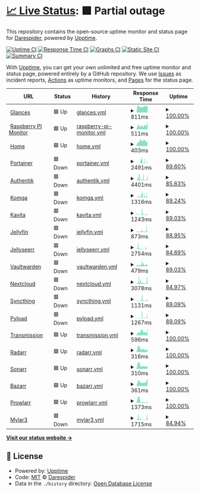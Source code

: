 # [📈 Live Status](https://demo.upptime.js.org): <!--live status--> **🟧 Partial outage**

This repository contains the open-source uptime monitor and status page for [Darespider](https://demo.upptime.js.org), powered by [Upptime](https://github.com/upptime/upptime).

[![Uptime CI](https://github.com/Darespider/upptime/workflows/Uptime%20CI/badge.svg)](https://github.com/Darespider/upptime/actions?query=workflow%3A%22Uptime+CI%22)
[![Response Time CI](https://github.com/Darespider/upptime/workflows/Response%20Time%20CI/badge.svg)](https://github.com/Darespider/upptime/actions?query=workflow%3A%22Response+Time+CI%22)
[![Graphs CI](https://github.com/Darespider/upptime/workflows/Graphs%20CI/badge.svg)](https://github.com/Darespider/upptime/actions?query=workflow%3A%22Graphs+CI%22)
[![Static Site CI](https://github.com/Darespider/upptime/workflows/Static%20Site%20CI/badge.svg)](https://github.com/Darespider/upptime/actions?query=workflow%3A%22Static+Site+CI%22)
[![Summary CI](https://github.com/Darespider/upptime/workflows/Summary%20CI/badge.svg)](https://github.com/Darespider/upptime/actions?query=workflow%3A%22Summary+CI%22)

With [Upptime](https://upptime.js.org), you can get your own unlimited and free uptime monitor and status page, powered entirely by a GitHub repository. We use [Issues](https://github.com/Darespider/upptime/issues) as incident reports, [Actions](https://github.com/Darespider/upptime/actions) as uptime monitors, and [Pages](https://demo.upptime.js.org) for the status page.

<!--start: status pages-->
<!-- This summary is generated by Upptime (https://github.com/upptime/upptime) -->
<!-- Do not edit this manually, your changes will be overwritten -->
<!-- prettier-ignore -->
| URL | Status | History | Response Time | Uptime |
| --- | ------ | ------- | ------------- | ------ |
| <img alt="" src="https://icons.duckduckgo.com/ip3/glances.darespider.family.ico" height="13"> [Glances](https://glances.darespider.family) | 🟩 Up | [glances.yml](https://github.com/darespider/uptime/commits/HEAD/history/glances.yml) | <details><summary><img alt="Response time graph" src="./graphs/glances/response-time-week.png" height="20"> 811ms</summary><br><a href="https://uptime.darespider.family/history/glances"><img alt="Response time 722" src="https://img.shields.io/endpoint?url=https%3A%2F%2Fraw.githubusercontent.com%2Fdarespider%2Fuptime%2FHEAD%2Fapi%2Fglances%2Fresponse-time.json"></a><br><a href="https://uptime.darespider.family/history/glances"><img alt="24-hour response time 844" src="https://img.shields.io/endpoint?url=https%3A%2F%2Fraw.githubusercontent.com%2Fdarespider%2Fuptime%2FHEAD%2Fapi%2Fglances%2Fresponse-time-day.json"></a><br><a href="https://uptime.darespider.family/history/glances"><img alt="7-day response time 811" src="https://img.shields.io/endpoint?url=https%3A%2F%2Fraw.githubusercontent.com%2Fdarespider%2Fuptime%2FHEAD%2Fapi%2Fglances%2Fresponse-time-week.json"></a><br><a href="https://uptime.darespider.family/history/glances"><img alt="30-day response time 722" src="https://img.shields.io/endpoint?url=https%3A%2F%2Fraw.githubusercontent.com%2Fdarespider%2Fuptime%2FHEAD%2Fapi%2Fglances%2Fresponse-time-month.json"></a><br><a href="https://uptime.darespider.family/history/glances"><img alt="1-year response time 722" src="https://img.shields.io/endpoint?url=https%3A%2F%2Fraw.githubusercontent.com%2Fdarespider%2Fuptime%2FHEAD%2Fapi%2Fglances%2Fresponse-time-year.json"></a></details> | <details><summary><a href="https://uptime.darespider.family/history/glances">100.00%</a></summary><a href="https://uptime.darespider.family/history/glances"><img alt="All-time uptime 100.00%" src="https://img.shields.io/endpoint?url=https%3A%2F%2Fraw.githubusercontent.com%2Fdarespider%2Fuptime%2FHEAD%2Fapi%2Fglances%2Fuptime.json"></a><br><a href="https://uptime.darespider.family/history/glances"><img alt="24-hour uptime 100.00%" src="https://img.shields.io/endpoint?url=https%3A%2F%2Fraw.githubusercontent.com%2Fdarespider%2Fuptime%2FHEAD%2Fapi%2Fglances%2Fuptime-day.json"></a><br><a href="https://uptime.darespider.family/history/glances"><img alt="7-day uptime 100.00%" src="https://img.shields.io/endpoint?url=https%3A%2F%2Fraw.githubusercontent.com%2Fdarespider%2Fuptime%2FHEAD%2Fapi%2Fglances%2Fuptime-week.json"></a><br><a href="https://uptime.darespider.family/history/glances"><img alt="30-day uptime 100.00%" src="https://img.shields.io/endpoint?url=https%3A%2F%2Fraw.githubusercontent.com%2Fdarespider%2Fuptime%2FHEAD%2Fapi%2Fglances%2Fuptime-month.json"></a><br><a href="https://uptime.darespider.family/history/glances"><img alt="1-year uptime 100.00%" src="https://img.shields.io/endpoint?url=https%3A%2F%2Fraw.githubusercontent.com%2Fdarespider%2Fuptime%2FHEAD%2Fapi%2Fglances%2Fuptime-year.json"></a></details>
| <img alt="" src="https://icons.duckduckgo.com/ip3/rpi.darespider.family.ico" height="13"> [Raspberry PI Monitor](https://rpi.darespider.family) | 🟩 Up | [raspberry-pi-monitor.yml](https://github.com/darespider/uptime/commits/HEAD/history/raspberry-pi-monitor.yml) | <details><summary><img alt="Response time graph" src="./graphs/raspberry-pi-monitor/response-time-week.png" height="20"> 511ms</summary><br><a href="https://uptime.darespider.family/history/raspberry-pi-monitor"><img alt="Response time 440" src="https://img.shields.io/endpoint?url=https%3A%2F%2Fraw.githubusercontent.com%2Fdarespider%2Fuptime%2FHEAD%2Fapi%2Fraspberry-pi-monitor%2Fresponse-time.json"></a><br><a href="https://uptime.darespider.family/history/raspberry-pi-monitor"><img alt="24-hour response time 991" src="https://img.shields.io/endpoint?url=https%3A%2F%2Fraw.githubusercontent.com%2Fdarespider%2Fuptime%2FHEAD%2Fapi%2Fraspberry-pi-monitor%2Fresponse-time-day.json"></a><br><a href="https://uptime.darespider.family/history/raspberry-pi-monitor"><img alt="7-day response time 511" src="https://img.shields.io/endpoint?url=https%3A%2F%2Fraw.githubusercontent.com%2Fdarespider%2Fuptime%2FHEAD%2Fapi%2Fraspberry-pi-monitor%2Fresponse-time-week.json"></a><br><a href="https://uptime.darespider.family/history/raspberry-pi-monitor"><img alt="30-day response time 440" src="https://img.shields.io/endpoint?url=https%3A%2F%2Fraw.githubusercontent.com%2Fdarespider%2Fuptime%2FHEAD%2Fapi%2Fraspberry-pi-monitor%2Fresponse-time-month.json"></a><br><a href="https://uptime.darespider.family/history/raspberry-pi-monitor"><img alt="1-year response time 440" src="https://img.shields.io/endpoint?url=https%3A%2F%2Fraw.githubusercontent.com%2Fdarespider%2Fuptime%2FHEAD%2Fapi%2Fraspberry-pi-monitor%2Fresponse-time-year.json"></a></details> | <details><summary><a href="https://uptime.darespider.family/history/raspberry-pi-monitor">100.00%</a></summary><a href="https://uptime.darespider.family/history/raspberry-pi-monitor"><img alt="All-time uptime 100.00%" src="https://img.shields.io/endpoint?url=https%3A%2F%2Fraw.githubusercontent.com%2Fdarespider%2Fuptime%2FHEAD%2Fapi%2Fraspberry-pi-monitor%2Fuptime.json"></a><br><a href="https://uptime.darespider.family/history/raspberry-pi-monitor"><img alt="24-hour uptime 100.00%" src="https://img.shields.io/endpoint?url=https%3A%2F%2Fraw.githubusercontent.com%2Fdarespider%2Fuptime%2FHEAD%2Fapi%2Fraspberry-pi-monitor%2Fuptime-day.json"></a><br><a href="https://uptime.darespider.family/history/raspberry-pi-monitor"><img alt="7-day uptime 100.00%" src="https://img.shields.io/endpoint?url=https%3A%2F%2Fraw.githubusercontent.com%2Fdarespider%2Fuptime%2FHEAD%2Fapi%2Fraspberry-pi-monitor%2Fuptime-week.json"></a><br><a href="https://uptime.darespider.family/history/raspberry-pi-monitor"><img alt="30-day uptime 100.00%" src="https://img.shields.io/endpoint?url=https%3A%2F%2Fraw.githubusercontent.com%2Fdarespider%2Fuptime%2FHEAD%2Fapi%2Fraspberry-pi-monitor%2Fuptime-month.json"></a><br><a href="https://uptime.darespider.family/history/raspberry-pi-monitor"><img alt="1-year uptime 100.00%" src="https://img.shields.io/endpoint?url=https%3A%2F%2Fraw.githubusercontent.com%2Fdarespider%2Fuptime%2FHEAD%2Fapi%2Fraspberry-pi-monitor%2Fuptime-year.json"></a></details>
| <img alt="" src="https://icons.duckduckgo.com/ip3/darespider.family.ico" height="13"> [Home](https://darespider.family) | 🟩 Up | [home.yml](https://github.com/darespider/uptime/commits/HEAD/history/home.yml) | <details><summary><img alt="Response time graph" src="./graphs/home/response-time-week.png" height="20"> 403ms</summary><br><a href="https://uptime.darespider.family/history/home"><img alt="Response time 389" src="https://img.shields.io/endpoint?url=https%3A%2F%2Fraw.githubusercontent.com%2Fdarespider%2Fuptime%2FHEAD%2Fapi%2Fhome%2Fresponse-time.json"></a><br><a href="https://uptime.darespider.family/history/home"><img alt="24-hour response time 417" src="https://img.shields.io/endpoint?url=https%3A%2F%2Fraw.githubusercontent.com%2Fdarespider%2Fuptime%2FHEAD%2Fapi%2Fhome%2Fresponse-time-day.json"></a><br><a href="https://uptime.darespider.family/history/home"><img alt="7-day response time 403" src="https://img.shields.io/endpoint?url=https%3A%2F%2Fraw.githubusercontent.com%2Fdarespider%2Fuptime%2FHEAD%2Fapi%2Fhome%2Fresponse-time-week.json"></a><br><a href="https://uptime.darespider.family/history/home"><img alt="30-day response time 389" src="https://img.shields.io/endpoint?url=https%3A%2F%2Fraw.githubusercontent.com%2Fdarespider%2Fuptime%2FHEAD%2Fapi%2Fhome%2Fresponse-time-month.json"></a><br><a href="https://uptime.darespider.family/history/home"><img alt="1-year response time 389" src="https://img.shields.io/endpoint?url=https%3A%2F%2Fraw.githubusercontent.com%2Fdarespider%2Fuptime%2FHEAD%2Fapi%2Fhome%2Fresponse-time-year.json"></a></details> | <details><summary><a href="https://uptime.darespider.family/history/home">100.00%</a></summary><a href="https://uptime.darespider.family/history/home"><img alt="All-time uptime 100.00%" src="https://img.shields.io/endpoint?url=https%3A%2F%2Fraw.githubusercontent.com%2Fdarespider%2Fuptime%2FHEAD%2Fapi%2Fhome%2Fuptime.json"></a><br><a href="https://uptime.darespider.family/history/home"><img alt="24-hour uptime 100.00%" src="https://img.shields.io/endpoint?url=https%3A%2F%2Fraw.githubusercontent.com%2Fdarespider%2Fuptime%2FHEAD%2Fapi%2Fhome%2Fuptime-day.json"></a><br><a href="https://uptime.darespider.family/history/home"><img alt="7-day uptime 100.00%" src="https://img.shields.io/endpoint?url=https%3A%2F%2Fraw.githubusercontent.com%2Fdarespider%2Fuptime%2FHEAD%2Fapi%2Fhome%2Fuptime-week.json"></a><br><a href="https://uptime.darespider.family/history/home"><img alt="30-day uptime 100.00%" src="https://img.shields.io/endpoint?url=https%3A%2F%2Fraw.githubusercontent.com%2Fdarespider%2Fuptime%2FHEAD%2Fapi%2Fhome%2Fuptime-month.json"></a><br><a href="https://uptime.darespider.family/history/home"><img alt="1-year uptime 100.00%" src="https://img.shields.io/endpoint?url=https%3A%2F%2Fraw.githubusercontent.com%2Fdarespider%2Fuptime%2FHEAD%2Fapi%2Fhome%2Fuptime-year.json"></a></details>
| <img alt="" src="https://icons.duckduckgo.com/ip3/portainer.darespider.family.ico" height="13"> [Portainer](https://portainer.darespider.family) | 🟥 Down | [portainer.yml](https://github.com/darespider/uptime/commits/HEAD/history/portainer.yml) | <details><summary><img alt="Response time graph" src="./graphs/portainer/response-time-week.png" height="20"> 2491ms</summary><br><a href="https://uptime.darespider.family/history/portainer"><img alt="Response time 1844" src="https://img.shields.io/endpoint?url=https%3A%2F%2Fraw.githubusercontent.com%2Fdarespider%2Fuptime%2FHEAD%2Fapi%2Fportainer%2Fresponse-time.json"></a><br><a href="https://uptime.darespider.family/history/portainer"><img alt="24-hour response time 412" src="https://img.shields.io/endpoint?url=https%3A%2F%2Fraw.githubusercontent.com%2Fdarespider%2Fuptime%2FHEAD%2Fapi%2Fportainer%2Fresponse-time-day.json"></a><br><a href="https://uptime.darespider.family/history/portainer"><img alt="7-day response time 2491" src="https://img.shields.io/endpoint?url=https%3A%2F%2Fraw.githubusercontent.com%2Fdarespider%2Fuptime%2FHEAD%2Fapi%2Fportainer%2Fresponse-time-week.json"></a><br><a href="https://uptime.darespider.family/history/portainer"><img alt="30-day response time 1844" src="https://img.shields.io/endpoint?url=https%3A%2F%2Fraw.githubusercontent.com%2Fdarespider%2Fuptime%2FHEAD%2Fapi%2Fportainer%2Fresponse-time-month.json"></a><br><a href="https://uptime.darespider.family/history/portainer"><img alt="1-year response time 1844" src="https://img.shields.io/endpoint?url=https%3A%2F%2Fraw.githubusercontent.com%2Fdarespider%2Fuptime%2FHEAD%2Fapi%2Fportainer%2Fresponse-time-year.json"></a></details> | <details><summary><a href="https://uptime.darespider.family/history/portainer">89.60%</a></summary><a href="https://uptime.darespider.family/history/portainer"><img alt="All-time uptime 94.36%" src="https://img.shields.io/endpoint?url=https%3A%2F%2Fraw.githubusercontent.com%2Fdarespider%2Fuptime%2FHEAD%2Fapi%2Fportainer%2Fuptime.json"></a><br><a href="https://uptime.darespider.family/history/portainer"><img alt="24-hour uptime 99.94%" src="https://img.shields.io/endpoint?url=https%3A%2F%2Fraw.githubusercontent.com%2Fdarespider%2Fuptime%2FHEAD%2Fapi%2Fportainer%2Fuptime-day.json"></a><br><a href="https://uptime.darespider.family/history/portainer"><img alt="7-day uptime 89.60%" src="https://img.shields.io/endpoint?url=https%3A%2F%2Fraw.githubusercontent.com%2Fdarespider%2Fuptime%2FHEAD%2Fapi%2Fportainer%2Fuptime-week.json"></a><br><a href="https://uptime.darespider.family/history/portainer"><img alt="30-day uptime 94.36%" src="https://img.shields.io/endpoint?url=https%3A%2F%2Fraw.githubusercontent.com%2Fdarespider%2Fuptime%2FHEAD%2Fapi%2Fportainer%2Fuptime-month.json"></a><br><a href="https://uptime.darespider.family/history/portainer"><img alt="1-year uptime 94.36%" src="https://img.shields.io/endpoint?url=https%3A%2F%2Fraw.githubusercontent.com%2Fdarespider%2Fuptime%2FHEAD%2Fapi%2Fportainer%2Fuptime-year.json"></a></details>
| <img alt="" src="https://icons.duckduckgo.com/ip3/auth.darespider.family.ico" height="13"> [Authentik](https://auth.darespider.family) | 🟥 Down | [authentik.yml](https://github.com/darespider/uptime/commits/HEAD/history/authentik.yml) | <details><summary><img alt="Response time graph" src="./graphs/authentik/response-time-week.png" height="20"> 4401ms</summary><br><a href="https://uptime.darespider.family/history/authentik"><img alt="Response time 4401" src="https://img.shields.io/endpoint?url=https%3A%2F%2Fraw.githubusercontent.com%2Fdarespider%2Fuptime%2FHEAD%2Fapi%2Fauthentik%2Fresponse-time.json"></a><br><a href="https://uptime.darespider.family/history/authentik"><img alt="24-hour response time 641" src="https://img.shields.io/endpoint?url=https%3A%2F%2Fraw.githubusercontent.com%2Fdarespider%2Fuptime%2FHEAD%2Fapi%2Fauthentik%2Fresponse-time-day.json"></a><br><a href="https://uptime.darespider.family/history/authentik"><img alt="7-day response time 4401" src="https://img.shields.io/endpoint?url=https%3A%2F%2Fraw.githubusercontent.com%2Fdarespider%2Fuptime%2FHEAD%2Fapi%2Fauthentik%2Fresponse-time-week.json"></a><br><a href="https://uptime.darespider.family/history/authentik"><img alt="30-day response time 4401" src="https://img.shields.io/endpoint?url=https%3A%2F%2Fraw.githubusercontent.com%2Fdarespider%2Fuptime%2FHEAD%2Fapi%2Fauthentik%2Fresponse-time-month.json"></a><br><a href="https://uptime.darespider.family/history/authentik"><img alt="1-year response time 4401" src="https://img.shields.io/endpoint?url=https%3A%2F%2Fraw.githubusercontent.com%2Fdarespider%2Fuptime%2FHEAD%2Fapi%2Fauthentik%2Fresponse-time-year.json"></a></details> | <details><summary><a href="https://uptime.darespider.family/history/authentik">85.63%</a></summary><a href="https://uptime.darespider.family/history/authentik"><img alt="All-time uptime 85.63%" src="https://img.shields.io/endpoint?url=https%3A%2F%2Fraw.githubusercontent.com%2Fdarespider%2Fuptime%2FHEAD%2Fapi%2Fauthentik%2Fuptime.json"></a><br><a href="https://uptime.darespider.family/history/authentik"><img alt="24-hour uptime 99.95%" src="https://img.shields.io/endpoint?url=https%3A%2F%2Fraw.githubusercontent.com%2Fdarespider%2Fuptime%2FHEAD%2Fapi%2Fauthentik%2Fuptime-day.json"></a><br><a href="https://uptime.darespider.family/history/authentik"><img alt="7-day uptime 85.63%" src="https://img.shields.io/endpoint?url=https%3A%2F%2Fraw.githubusercontent.com%2Fdarespider%2Fuptime%2FHEAD%2Fapi%2Fauthentik%2Fuptime-week.json"></a><br><a href="https://uptime.darespider.family/history/authentik"><img alt="30-day uptime 85.63%" src="https://img.shields.io/endpoint?url=https%3A%2F%2Fraw.githubusercontent.com%2Fdarespider%2Fuptime%2FHEAD%2Fapi%2Fauthentik%2Fuptime-month.json"></a><br><a href="https://uptime.darespider.family/history/authentik"><img alt="1-year uptime 85.63%" src="https://img.shields.io/endpoint?url=https%3A%2F%2Fraw.githubusercontent.com%2Fdarespider%2Fuptime%2FHEAD%2Fapi%2Fauthentik%2Fuptime-year.json"></a></details>
| <img alt="" src="https://icons.duckduckgo.com/ip3/komga.darespider.family.ico" height="13"> [Komga](https://komga.darespider.family) | 🟥 Down | [komga.yml](https://github.com/darespider/uptime/commits/HEAD/history/komga.yml) | <details><summary><img alt="Response time graph" src="./graphs/komga/response-time-week.png" height="20"> 1316ms</summary><br><a href="https://uptime.darespider.family/history/komga"><img alt="Response time 1096" src="https://img.shields.io/endpoint?url=https%3A%2F%2Fraw.githubusercontent.com%2Fdarespider%2Fuptime%2FHEAD%2Fapi%2Fkomga%2Fresponse-time.json"></a><br><a href="https://uptime.darespider.family/history/komga"><img alt="24-hour response time 469" src="https://img.shields.io/endpoint?url=https%3A%2F%2Fraw.githubusercontent.com%2Fdarespider%2Fuptime%2FHEAD%2Fapi%2Fkomga%2Fresponse-time-day.json"></a><br><a href="https://uptime.darespider.family/history/komga"><img alt="7-day response time 1316" src="https://img.shields.io/endpoint?url=https%3A%2F%2Fraw.githubusercontent.com%2Fdarespider%2Fuptime%2FHEAD%2Fapi%2Fkomga%2Fresponse-time-week.json"></a><br><a href="https://uptime.darespider.family/history/komga"><img alt="30-day response time 1096" src="https://img.shields.io/endpoint?url=https%3A%2F%2Fraw.githubusercontent.com%2Fdarespider%2Fuptime%2FHEAD%2Fapi%2Fkomga%2Fresponse-time-month.json"></a><br><a href="https://uptime.darespider.family/history/komga"><img alt="1-year response time 1096" src="https://img.shields.io/endpoint?url=https%3A%2F%2Fraw.githubusercontent.com%2Fdarespider%2Fuptime%2FHEAD%2Fapi%2Fkomga%2Fresponse-time-year.json"></a></details> | <details><summary><a href="https://uptime.darespider.family/history/komga">89.24%</a></summary><a href="https://uptime.darespider.family/history/komga"><img alt="All-time uptime 94.21%" src="https://img.shields.io/endpoint?url=https%3A%2F%2Fraw.githubusercontent.com%2Fdarespider%2Fuptime%2FHEAD%2Fapi%2Fkomga%2Fuptime.json"></a><br><a href="https://uptime.darespider.family/history/komga"><img alt="24-hour uptime 99.95%" src="https://img.shields.io/endpoint?url=https%3A%2F%2Fraw.githubusercontent.com%2Fdarespider%2Fuptime%2FHEAD%2Fapi%2Fkomga%2Fuptime-day.json"></a><br><a href="https://uptime.darespider.family/history/komga"><img alt="7-day uptime 89.24%" src="https://img.shields.io/endpoint?url=https%3A%2F%2Fraw.githubusercontent.com%2Fdarespider%2Fuptime%2FHEAD%2Fapi%2Fkomga%2Fuptime-week.json"></a><br><a href="https://uptime.darespider.family/history/komga"><img alt="30-day uptime 94.21%" src="https://img.shields.io/endpoint?url=https%3A%2F%2Fraw.githubusercontent.com%2Fdarespider%2Fuptime%2FHEAD%2Fapi%2Fkomga%2Fuptime-month.json"></a><br><a href="https://uptime.darespider.family/history/komga"><img alt="1-year uptime 94.21%" src="https://img.shields.io/endpoint?url=https%3A%2F%2Fraw.githubusercontent.com%2Fdarespider%2Fuptime%2FHEAD%2Fapi%2Fkomga%2Fuptime-year.json"></a></details>
| <img alt="" src="https://icons.duckduckgo.com/ip3/kavita.darespider.family.ico" height="13"> [Kavita](https://kavita.darespider.family) | 🟥 Down | [kavita.yml](https://github.com/darespider/uptime/commits/HEAD/history/kavita.yml) | <details><summary><img alt="Response time graph" src="./graphs/kavita/response-time-week.png" height="20"> 1243ms</summary><br><a href="https://uptime.darespider.family/history/kavita"><img alt="Response time 954" src="https://img.shields.io/endpoint?url=https%3A%2F%2Fraw.githubusercontent.com%2Fdarespider%2Fuptime%2FHEAD%2Fapi%2Fkavita%2Fresponse-time.json"></a><br><a href="https://uptime.darespider.family/history/kavita"><img alt="24-hour response time 395" src="https://img.shields.io/endpoint?url=https%3A%2F%2Fraw.githubusercontent.com%2Fdarespider%2Fuptime%2FHEAD%2Fapi%2Fkavita%2Fresponse-time-day.json"></a><br><a href="https://uptime.darespider.family/history/kavita"><img alt="7-day response time 1243" src="https://img.shields.io/endpoint?url=https%3A%2F%2Fraw.githubusercontent.com%2Fdarespider%2Fuptime%2FHEAD%2Fapi%2Fkavita%2Fresponse-time-week.json"></a><br><a href="https://uptime.darespider.family/history/kavita"><img alt="30-day response time 954" src="https://img.shields.io/endpoint?url=https%3A%2F%2Fraw.githubusercontent.com%2Fdarespider%2Fuptime%2FHEAD%2Fapi%2Fkavita%2Fresponse-time-month.json"></a><br><a href="https://uptime.darespider.family/history/kavita"><img alt="1-year response time 954" src="https://img.shields.io/endpoint?url=https%3A%2F%2Fraw.githubusercontent.com%2Fdarespider%2Fuptime%2FHEAD%2Fapi%2Fkavita%2Fresponse-time-year.json"></a></details> | <details><summary><a href="https://uptime.darespider.family/history/kavita">89.03%</a></summary><a href="https://uptime.darespider.family/history/kavita"><img alt="All-time uptime 94.17%" src="https://img.shields.io/endpoint?url=https%3A%2F%2Fraw.githubusercontent.com%2Fdarespider%2Fuptime%2FHEAD%2Fapi%2Fkavita%2Fuptime.json"></a><br><a href="https://uptime.darespider.family/history/kavita"><img alt="24-hour uptime 99.96%" src="https://img.shields.io/endpoint?url=https%3A%2F%2Fraw.githubusercontent.com%2Fdarespider%2Fuptime%2FHEAD%2Fapi%2Fkavita%2Fuptime-day.json"></a><br><a href="https://uptime.darespider.family/history/kavita"><img alt="7-day uptime 89.03%" src="https://img.shields.io/endpoint?url=https%3A%2F%2Fraw.githubusercontent.com%2Fdarespider%2Fuptime%2FHEAD%2Fapi%2Fkavita%2Fuptime-week.json"></a><br><a href="https://uptime.darespider.family/history/kavita"><img alt="30-day uptime 94.17%" src="https://img.shields.io/endpoint?url=https%3A%2F%2Fraw.githubusercontent.com%2Fdarespider%2Fuptime%2FHEAD%2Fapi%2Fkavita%2Fuptime-month.json"></a><br><a href="https://uptime.darespider.family/history/kavita"><img alt="1-year uptime 94.17%" src="https://img.shields.io/endpoint?url=https%3A%2F%2Fraw.githubusercontent.com%2Fdarespider%2Fuptime%2FHEAD%2Fapi%2Fkavita%2Fuptime-year.json"></a></details>
| <img alt="" src="https://icons.duckduckgo.com/ip3/jellyfin.darespider.family.ico" height="13"> [Jellyfin](https://jellyfin.darespider.family) | 🟥 Down | [jellyfin.yml](https://github.com/darespider/uptime/commits/HEAD/history/jellyfin.yml) | <details><summary><img alt="Response time graph" src="./graphs/jellyfin/response-time-week.png" height="20"> 873ms</summary><br><a href="https://uptime.darespider.family/history/jellyfin"><img alt="Response time 1039" src="https://img.shields.io/endpoint?url=https%3A%2F%2Fraw.githubusercontent.com%2Fdarespider%2Fuptime%2FHEAD%2Fapi%2Fjellyfin%2Fresponse-time.json"></a><br><a href="https://uptime.darespider.family/history/jellyfin"><img alt="24-hour response time 616" src="https://img.shields.io/endpoint?url=https%3A%2F%2Fraw.githubusercontent.com%2Fdarespider%2Fuptime%2FHEAD%2Fapi%2Fjellyfin%2Fresponse-time-day.json"></a><br><a href="https://uptime.darespider.family/history/jellyfin"><img alt="7-day response time 873" src="https://img.shields.io/endpoint?url=https%3A%2F%2Fraw.githubusercontent.com%2Fdarespider%2Fuptime%2FHEAD%2Fapi%2Fjellyfin%2Fresponse-time-week.json"></a><br><a href="https://uptime.darespider.family/history/jellyfin"><img alt="30-day response time 1039" src="https://img.shields.io/endpoint?url=https%3A%2F%2Fraw.githubusercontent.com%2Fdarespider%2Fuptime%2FHEAD%2Fapi%2Fjellyfin%2Fresponse-time-month.json"></a><br><a href="https://uptime.darespider.family/history/jellyfin"><img alt="1-year response time 1039" src="https://img.shields.io/endpoint?url=https%3A%2F%2Fraw.githubusercontent.com%2Fdarespider%2Fuptime%2FHEAD%2Fapi%2Fjellyfin%2Fresponse-time-year.json"></a></details> | <details><summary><a href="https://uptime.darespider.family/history/jellyfin">88.95%</a></summary><a href="https://uptime.darespider.family/history/jellyfin"><img alt="All-time uptime 94.14%" src="https://img.shields.io/endpoint?url=https%3A%2F%2Fraw.githubusercontent.com%2Fdarespider%2Fuptime%2FHEAD%2Fapi%2Fjellyfin%2Fuptime.json"></a><br><a href="https://uptime.darespider.family/history/jellyfin"><img alt="24-hour uptime 99.96%" src="https://img.shields.io/endpoint?url=https%3A%2F%2Fraw.githubusercontent.com%2Fdarespider%2Fuptime%2FHEAD%2Fapi%2Fjellyfin%2Fuptime-day.json"></a><br><a href="https://uptime.darespider.family/history/jellyfin"><img alt="7-day uptime 88.95%" src="https://img.shields.io/endpoint?url=https%3A%2F%2Fraw.githubusercontent.com%2Fdarespider%2Fuptime%2FHEAD%2Fapi%2Fjellyfin%2Fuptime-week.json"></a><br><a href="https://uptime.darespider.family/history/jellyfin"><img alt="30-day uptime 94.14%" src="https://img.shields.io/endpoint?url=https%3A%2F%2Fraw.githubusercontent.com%2Fdarespider%2Fuptime%2FHEAD%2Fapi%2Fjellyfin%2Fuptime-month.json"></a><br><a href="https://uptime.darespider.family/history/jellyfin"><img alt="1-year uptime 94.14%" src="https://img.shields.io/endpoint?url=https%3A%2F%2Fraw.githubusercontent.com%2Fdarespider%2Fuptime%2FHEAD%2Fapi%2Fjellyfin%2Fuptime-year.json"></a></details>
| <img alt="" src="https://icons.duckduckgo.com/ip3/jellyseerr.darespider.family.ico" height="13"> [Jellyseerr](https://jellyseerr.darespider.family) | 🟥 Down | [jellyseerr.yml](https://github.com/darespider/uptime/commits/HEAD/history/jellyseerr.yml) | <details><summary><img alt="Response time graph" src="./graphs/jellyseerr/response-time-week.png" height="20"> 2754ms</summary><br><a href="https://uptime.darespider.family/history/jellyseerr"><img alt="Response time 2754" src="https://img.shields.io/endpoint?url=https%3A%2F%2Fraw.githubusercontent.com%2Fdarespider%2Fuptime%2FHEAD%2Fapi%2Fjellyseerr%2Fresponse-time.json"></a><br><a href="https://uptime.darespider.family/history/jellyseerr"><img alt="24-hour response time 783" src="https://img.shields.io/endpoint?url=https%3A%2F%2Fraw.githubusercontent.com%2Fdarespider%2Fuptime%2FHEAD%2Fapi%2Fjellyseerr%2Fresponse-time-day.json"></a><br><a href="https://uptime.darespider.family/history/jellyseerr"><img alt="7-day response time 2754" src="https://img.shields.io/endpoint?url=https%3A%2F%2Fraw.githubusercontent.com%2Fdarespider%2Fuptime%2FHEAD%2Fapi%2Fjellyseerr%2Fresponse-time-week.json"></a><br><a href="https://uptime.darespider.family/history/jellyseerr"><img alt="30-day response time 2754" src="https://img.shields.io/endpoint?url=https%3A%2F%2Fraw.githubusercontent.com%2Fdarespider%2Fuptime%2FHEAD%2Fapi%2Fjellyseerr%2Fresponse-time-month.json"></a><br><a href="https://uptime.darespider.family/history/jellyseerr"><img alt="1-year response time 2754" src="https://img.shields.io/endpoint?url=https%3A%2F%2Fraw.githubusercontent.com%2Fdarespider%2Fuptime%2FHEAD%2Fapi%2Fjellyseerr%2Fresponse-time-year.json"></a></details> | <details><summary><a href="https://uptime.darespider.family/history/jellyseerr">84.69%</a></summary><a href="https://uptime.darespider.family/history/jellyseerr"><img alt="All-time uptime 84.69%" src="https://img.shields.io/endpoint?url=https%3A%2F%2Fraw.githubusercontent.com%2Fdarespider%2Fuptime%2FHEAD%2Fapi%2Fjellyseerr%2Fuptime.json"></a><br><a href="https://uptime.darespider.family/history/jellyseerr"><img alt="24-hour uptime 99.96%" src="https://img.shields.io/endpoint?url=https%3A%2F%2Fraw.githubusercontent.com%2Fdarespider%2Fuptime%2FHEAD%2Fapi%2Fjellyseerr%2Fuptime-day.json"></a><br><a href="https://uptime.darespider.family/history/jellyseerr"><img alt="7-day uptime 84.69%" src="https://img.shields.io/endpoint?url=https%3A%2F%2Fraw.githubusercontent.com%2Fdarespider%2Fuptime%2FHEAD%2Fapi%2Fjellyseerr%2Fuptime-week.json"></a><br><a href="https://uptime.darespider.family/history/jellyseerr"><img alt="30-day uptime 84.69%" src="https://img.shields.io/endpoint?url=https%3A%2F%2Fraw.githubusercontent.com%2Fdarespider%2Fuptime%2FHEAD%2Fapi%2Fjellyseerr%2Fuptime-month.json"></a><br><a href="https://uptime.darespider.family/history/jellyseerr"><img alt="1-year uptime 84.69%" src="https://img.shields.io/endpoint?url=https%3A%2F%2Fraw.githubusercontent.com%2Fdarespider%2Fuptime%2FHEAD%2Fapi%2Fjellyseerr%2Fuptime-year.json"></a></details>
| <img alt="" src="https://icons.duckduckgo.com/ip3/vaultwarden.darespider.family.ico" height="13"> [Vaultwarden](https://vaultwarden.darespider.family) | 🟥 Down | [vaultwarden.yml](https://github.com/darespider/uptime/commits/HEAD/history/vaultwarden.yml) | <details><summary><img alt="Response time graph" src="./graphs/vaultwarden/response-time-week.png" height="20"> 479ms</summary><br><a href="https://uptime.darespider.family/history/vaultwarden"><img alt="Response time 402" src="https://img.shields.io/endpoint?url=https%3A%2F%2Fraw.githubusercontent.com%2Fdarespider%2Fuptime%2FHEAD%2Fapi%2Fvaultwarden%2Fresponse-time.json"></a><br><a href="https://uptime.darespider.family/history/vaultwarden"><img alt="24-hour response time 383" src="https://img.shields.io/endpoint?url=https%3A%2F%2Fraw.githubusercontent.com%2Fdarespider%2Fuptime%2FHEAD%2Fapi%2Fvaultwarden%2Fresponse-time-day.json"></a><br><a href="https://uptime.darespider.family/history/vaultwarden"><img alt="7-day response time 479" src="https://img.shields.io/endpoint?url=https%3A%2F%2Fraw.githubusercontent.com%2Fdarespider%2Fuptime%2FHEAD%2Fapi%2Fvaultwarden%2Fresponse-time-week.json"></a><br><a href="https://uptime.darespider.family/history/vaultwarden"><img alt="30-day response time 402" src="https://img.shields.io/endpoint?url=https%3A%2F%2Fraw.githubusercontent.com%2Fdarespider%2Fuptime%2FHEAD%2Fapi%2Fvaultwarden%2Fresponse-time-month.json"></a><br><a href="https://uptime.darespider.family/history/vaultwarden"><img alt="1-year response time 402" src="https://img.shields.io/endpoint?url=https%3A%2F%2Fraw.githubusercontent.com%2Fdarespider%2Fuptime%2FHEAD%2Fapi%2Fvaultwarden%2Fresponse-time-year.json"></a></details> | <details><summary><a href="https://uptime.darespider.family/history/vaultwarden">89.03%</a></summary><a href="https://uptime.darespider.family/history/vaultwarden"><img alt="All-time uptime 94.16%" src="https://img.shields.io/endpoint?url=https%3A%2F%2Fraw.githubusercontent.com%2Fdarespider%2Fuptime%2FHEAD%2Fapi%2Fvaultwarden%2Fuptime.json"></a><br><a href="https://uptime.darespider.family/history/vaultwarden"><img alt="24-hour uptime 99.97%" src="https://img.shields.io/endpoint?url=https%3A%2F%2Fraw.githubusercontent.com%2Fdarespider%2Fuptime%2FHEAD%2Fapi%2Fvaultwarden%2Fuptime-day.json"></a><br><a href="https://uptime.darespider.family/history/vaultwarden"><img alt="7-day uptime 89.03%" src="https://img.shields.io/endpoint?url=https%3A%2F%2Fraw.githubusercontent.com%2Fdarespider%2Fuptime%2FHEAD%2Fapi%2Fvaultwarden%2Fuptime-week.json"></a><br><a href="https://uptime.darespider.family/history/vaultwarden"><img alt="30-day uptime 94.16%" src="https://img.shields.io/endpoint?url=https%3A%2F%2Fraw.githubusercontent.com%2Fdarespider%2Fuptime%2FHEAD%2Fapi%2Fvaultwarden%2Fuptime-month.json"></a><br><a href="https://uptime.darespider.family/history/vaultwarden"><img alt="1-year uptime 94.16%" src="https://img.shields.io/endpoint?url=https%3A%2F%2Fraw.githubusercontent.com%2Fdarespider%2Fuptime%2FHEAD%2Fapi%2Fvaultwarden%2Fuptime-year.json"></a></details>
| <img alt="" src="https://icons.duckduckgo.com/ip3/nextcloud.darespider.family.ico" height="13"> [Nextcloud](https://nextcloud.darespider.family) | 🟥 Down | [nextcloud.yml](https://github.com/darespider/uptime/commits/HEAD/history/nextcloud.yml) | <details><summary><img alt="Response time graph" src="./graphs/nextcloud/response-time-week.png" height="20"> 3078ms</summary><br><a href="https://uptime.darespider.family/history/nextcloud"><img alt="Response time 3078" src="https://img.shields.io/endpoint?url=https%3A%2F%2Fraw.githubusercontent.com%2Fdarespider%2Fuptime%2FHEAD%2Fapi%2Fnextcloud%2Fresponse-time.json"></a><br><a href="https://uptime.darespider.family/history/nextcloud"><img alt="24-hour response time 655" src="https://img.shields.io/endpoint?url=https%3A%2F%2Fraw.githubusercontent.com%2Fdarespider%2Fuptime%2FHEAD%2Fapi%2Fnextcloud%2Fresponse-time-day.json"></a><br><a href="https://uptime.darespider.family/history/nextcloud"><img alt="7-day response time 3078" src="https://img.shields.io/endpoint?url=https%3A%2F%2Fraw.githubusercontent.com%2Fdarespider%2Fuptime%2FHEAD%2Fapi%2Fnextcloud%2Fresponse-time-week.json"></a><br><a href="https://uptime.darespider.family/history/nextcloud"><img alt="30-day response time 3078" src="https://img.shields.io/endpoint?url=https%3A%2F%2Fraw.githubusercontent.com%2Fdarespider%2Fuptime%2FHEAD%2Fapi%2Fnextcloud%2Fresponse-time-month.json"></a><br><a href="https://uptime.darespider.family/history/nextcloud"><img alt="1-year response time 3078" src="https://img.shields.io/endpoint?url=https%3A%2F%2Fraw.githubusercontent.com%2Fdarespider%2Fuptime%2FHEAD%2Fapi%2Fnextcloud%2Fresponse-time-year.json"></a></details> | <details><summary><a href="https://uptime.darespider.family/history/nextcloud">84.97%</a></summary><a href="https://uptime.darespider.family/history/nextcloud"><img alt="All-time uptime 84.97%" src="https://img.shields.io/endpoint?url=https%3A%2F%2Fraw.githubusercontent.com%2Fdarespider%2Fuptime%2FHEAD%2Fapi%2Fnextcloud%2Fuptime.json"></a><br><a href="https://uptime.darespider.family/history/nextcloud"><img alt="24-hour uptime 99.97%" src="https://img.shields.io/endpoint?url=https%3A%2F%2Fraw.githubusercontent.com%2Fdarespider%2Fuptime%2FHEAD%2Fapi%2Fnextcloud%2Fuptime-day.json"></a><br><a href="https://uptime.darespider.family/history/nextcloud"><img alt="7-day uptime 84.97%" src="https://img.shields.io/endpoint?url=https%3A%2F%2Fraw.githubusercontent.com%2Fdarespider%2Fuptime%2FHEAD%2Fapi%2Fnextcloud%2Fuptime-week.json"></a><br><a href="https://uptime.darespider.family/history/nextcloud"><img alt="30-day uptime 84.97%" src="https://img.shields.io/endpoint?url=https%3A%2F%2Fraw.githubusercontent.com%2Fdarespider%2Fuptime%2FHEAD%2Fapi%2Fnextcloud%2Fuptime-month.json"></a><br><a href="https://uptime.darespider.family/history/nextcloud"><img alt="1-year uptime 84.97%" src="https://img.shields.io/endpoint?url=https%3A%2F%2Fraw.githubusercontent.com%2Fdarespider%2Fuptime%2FHEAD%2Fapi%2Fnextcloud%2Fuptime-year.json"></a></details>
| <img alt="" src="https://icons.duckduckgo.com/ip3/syncthing.darespider.family.ico" height="13"> [Syncthing](https://syncthing.darespider.family) | 🟥 Down | [syncthing.yml](https://github.com/darespider/uptime/commits/HEAD/history/syncthing.yml) | <details><summary><img alt="Response time graph" src="./graphs/syncthing/response-time-week.png" height="20"> 1131ms</summary><br><a href="https://uptime.darespider.family/history/syncthing"><img alt="Response time 1005" src="https://img.shields.io/endpoint?url=https%3A%2F%2Fraw.githubusercontent.com%2Fdarespider%2Fuptime%2FHEAD%2Fapi%2Fsyncthing%2Fresponse-time.json"></a><br><a href="https://uptime.darespider.family/history/syncthing"><img alt="24-hour response time 571" src="https://img.shields.io/endpoint?url=https%3A%2F%2Fraw.githubusercontent.com%2Fdarespider%2Fuptime%2FHEAD%2Fapi%2Fsyncthing%2Fresponse-time-day.json"></a><br><a href="https://uptime.darespider.family/history/syncthing"><img alt="7-day response time 1131" src="https://img.shields.io/endpoint?url=https%3A%2F%2Fraw.githubusercontent.com%2Fdarespider%2Fuptime%2FHEAD%2Fapi%2Fsyncthing%2Fresponse-time-week.json"></a><br><a href="https://uptime.darespider.family/history/syncthing"><img alt="30-day response time 1005" src="https://img.shields.io/endpoint?url=https%3A%2F%2Fraw.githubusercontent.com%2Fdarespider%2Fuptime%2FHEAD%2Fapi%2Fsyncthing%2Fresponse-time-month.json"></a><br><a href="https://uptime.darespider.family/history/syncthing"><img alt="1-year response time 1005" src="https://img.shields.io/endpoint?url=https%3A%2F%2Fraw.githubusercontent.com%2Fdarespider%2Fuptime%2FHEAD%2Fapi%2Fsyncthing%2Fresponse-time-year.json"></a></details> | <details><summary><a href="https://uptime.darespider.family/history/syncthing">89.09%</a></summary><a href="https://uptime.darespider.family/history/syncthing"><img alt="All-time uptime 82.14%" src="https://img.shields.io/endpoint?url=https%3A%2F%2Fraw.githubusercontent.com%2Fdarespider%2Fuptime%2FHEAD%2Fapi%2Fsyncthing%2Fuptime.json"></a><br><a href="https://uptime.darespider.family/history/syncthing"><img alt="24-hour uptime 99.98%" src="https://img.shields.io/endpoint?url=https%3A%2F%2Fraw.githubusercontent.com%2Fdarespider%2Fuptime%2FHEAD%2Fapi%2Fsyncthing%2Fuptime-day.json"></a><br><a href="https://uptime.darespider.family/history/syncthing"><img alt="7-day uptime 89.09%" src="https://img.shields.io/endpoint?url=https%3A%2F%2Fraw.githubusercontent.com%2Fdarespider%2Fuptime%2FHEAD%2Fapi%2Fsyncthing%2Fuptime-week.json"></a><br><a href="https://uptime.darespider.family/history/syncthing"><img alt="30-day uptime 82.14%" src="https://img.shields.io/endpoint?url=https%3A%2F%2Fraw.githubusercontent.com%2Fdarespider%2Fuptime%2FHEAD%2Fapi%2Fsyncthing%2Fuptime-month.json"></a><br><a href="https://uptime.darespider.family/history/syncthing"><img alt="1-year uptime 82.14%" src="https://img.shields.io/endpoint?url=https%3A%2F%2Fraw.githubusercontent.com%2Fdarespider%2Fuptime%2FHEAD%2Fapi%2Fsyncthing%2Fuptime-year.json"></a></details>
| <img alt="" src="https://icons.duckduckgo.com/ip3/pyload.darespider.family.ico" height="13"> [Pyload](https://pyload.darespider.family) | 🟥 Down | [pyload.yml](https://github.com/darespider/uptime/commits/HEAD/history/pyload.yml) | <details><summary><img alt="Response time graph" src="./graphs/pyload/response-time-week.png" height="20"> 1267ms</summary><br><a href="https://uptime.darespider.family/history/pyload"><img alt="Response time 856" src="https://img.shields.io/endpoint?url=https%3A%2F%2Fraw.githubusercontent.com%2Fdarespider%2Fuptime%2FHEAD%2Fapi%2Fpyload%2Fresponse-time.json"></a><br><a href="https://uptime.darespider.family/history/pyload"><img alt="24-hour response time 460" src="https://img.shields.io/endpoint?url=https%3A%2F%2Fraw.githubusercontent.com%2Fdarespider%2Fuptime%2FHEAD%2Fapi%2Fpyload%2Fresponse-time-day.json"></a><br><a href="https://uptime.darespider.family/history/pyload"><img alt="7-day response time 1267" src="https://img.shields.io/endpoint?url=https%3A%2F%2Fraw.githubusercontent.com%2Fdarespider%2Fuptime%2FHEAD%2Fapi%2Fpyload%2Fresponse-time-week.json"></a><br><a href="https://uptime.darespider.family/history/pyload"><img alt="30-day response time 856" src="https://img.shields.io/endpoint?url=https%3A%2F%2Fraw.githubusercontent.com%2Fdarespider%2Fuptime%2FHEAD%2Fapi%2Fpyload%2Fresponse-time-month.json"></a><br><a href="https://uptime.darespider.family/history/pyload"><img alt="1-year response time 856" src="https://img.shields.io/endpoint?url=https%3A%2F%2Fraw.githubusercontent.com%2Fdarespider%2Fuptime%2FHEAD%2Fapi%2Fpyload%2Fresponse-time-year.json"></a></details> | <details><summary><a href="https://uptime.darespider.family/history/pyload">89.09%</a></summary><a href="https://uptime.darespider.family/history/pyload"><img alt="All-time uptime 79.05%" src="https://img.shields.io/endpoint?url=https%3A%2F%2Fraw.githubusercontent.com%2Fdarespider%2Fuptime%2FHEAD%2Fapi%2Fpyload%2Fuptime.json"></a><br><a href="https://uptime.darespider.family/history/pyload"><img alt="24-hour uptime 99.98%" src="https://img.shields.io/endpoint?url=https%3A%2F%2Fraw.githubusercontent.com%2Fdarespider%2Fuptime%2FHEAD%2Fapi%2Fpyload%2Fuptime-day.json"></a><br><a href="https://uptime.darespider.family/history/pyload"><img alt="7-day uptime 89.09%" src="https://img.shields.io/endpoint?url=https%3A%2F%2Fraw.githubusercontent.com%2Fdarespider%2Fuptime%2FHEAD%2Fapi%2Fpyload%2Fuptime-week.json"></a><br><a href="https://uptime.darespider.family/history/pyload"><img alt="30-day uptime 79.05%" src="https://img.shields.io/endpoint?url=https%3A%2F%2Fraw.githubusercontent.com%2Fdarespider%2Fuptime%2FHEAD%2Fapi%2Fpyload%2Fuptime-month.json"></a><br><a href="https://uptime.darespider.family/history/pyload"><img alt="1-year uptime 79.05%" src="https://img.shields.io/endpoint?url=https%3A%2F%2Fraw.githubusercontent.com%2Fdarespider%2Fuptime%2FHEAD%2Fapi%2Fpyload%2Fuptime-year.json"></a></details>
| <img alt="" src="https://icons.duckduckgo.com/ip3/transmission.darespider.family.ico" height="13"> [Transmission](https://transmission.darespider.family) | 🟩 Up | [transmission.yml](https://github.com/darespider/uptime/commits/HEAD/history/transmission.yml) | <details><summary><img alt="Response time graph" src="./graphs/transmission/response-time-week.png" height="20"> 596ms</summary><br><a href="https://uptime.darespider.family/history/transmission"><img alt="Response time 523" src="https://img.shields.io/endpoint?url=https%3A%2F%2Fraw.githubusercontent.com%2Fdarespider%2Fuptime%2FHEAD%2Fapi%2Ftransmission%2Fresponse-time.json"></a><br><a href="https://uptime.darespider.family/history/transmission"><img alt="24-hour response time 1082" src="https://img.shields.io/endpoint?url=https%3A%2F%2Fraw.githubusercontent.com%2Fdarespider%2Fuptime%2FHEAD%2Fapi%2Ftransmission%2Fresponse-time-day.json"></a><br><a href="https://uptime.darespider.family/history/transmission"><img alt="7-day response time 596" src="https://img.shields.io/endpoint?url=https%3A%2F%2Fraw.githubusercontent.com%2Fdarespider%2Fuptime%2FHEAD%2Fapi%2Ftransmission%2Fresponse-time-week.json"></a><br><a href="https://uptime.darespider.family/history/transmission"><img alt="30-day response time 523" src="https://img.shields.io/endpoint?url=https%3A%2F%2Fraw.githubusercontent.com%2Fdarespider%2Fuptime%2FHEAD%2Fapi%2Ftransmission%2Fresponse-time-month.json"></a><br><a href="https://uptime.darespider.family/history/transmission"><img alt="1-year response time 523" src="https://img.shields.io/endpoint?url=https%3A%2F%2Fraw.githubusercontent.com%2Fdarespider%2Fuptime%2FHEAD%2Fapi%2Ftransmission%2Fresponse-time-year.json"></a></details> | <details><summary><a href="https://uptime.darespider.family/history/transmission">100.00%</a></summary><a href="https://uptime.darespider.family/history/transmission"><img alt="All-time uptime 100.00%" src="https://img.shields.io/endpoint?url=https%3A%2F%2Fraw.githubusercontent.com%2Fdarespider%2Fuptime%2FHEAD%2Fapi%2Ftransmission%2Fuptime.json"></a><br><a href="https://uptime.darespider.family/history/transmission"><img alt="24-hour uptime 100.00%" src="https://img.shields.io/endpoint?url=https%3A%2F%2Fraw.githubusercontent.com%2Fdarespider%2Fuptime%2FHEAD%2Fapi%2Ftransmission%2Fuptime-day.json"></a><br><a href="https://uptime.darespider.family/history/transmission"><img alt="7-day uptime 100.00%" src="https://img.shields.io/endpoint?url=https%3A%2F%2Fraw.githubusercontent.com%2Fdarespider%2Fuptime%2FHEAD%2Fapi%2Ftransmission%2Fuptime-week.json"></a><br><a href="https://uptime.darespider.family/history/transmission"><img alt="30-day uptime 100.00%" src="https://img.shields.io/endpoint?url=https%3A%2F%2Fraw.githubusercontent.com%2Fdarespider%2Fuptime%2FHEAD%2Fapi%2Ftransmission%2Fuptime-month.json"></a><br><a href="https://uptime.darespider.family/history/transmission"><img alt="1-year uptime 100.00%" src="https://img.shields.io/endpoint?url=https%3A%2F%2Fraw.githubusercontent.com%2Fdarespider%2Fuptime%2FHEAD%2Fapi%2Ftransmission%2Fuptime-year.json"></a></details>
| <img alt="" src="https://icons.duckduckgo.com/ip3/radarr.darespider.family.ico" height="13"> [Radarr](https://radarr.darespider.family) | 🟩 Up | [radarr.yml](https://github.com/darespider/uptime/commits/HEAD/history/radarr.yml) | <details><summary><img alt="Response time graph" src="./graphs/radarr/response-time-week.png" height="20"> 316ms</summary><br><a href="https://uptime.darespider.family/history/radarr"><img alt="Response time 316" src="https://img.shields.io/endpoint?url=https%3A%2F%2Fraw.githubusercontent.com%2Fdarespider%2Fuptime%2FHEAD%2Fapi%2Fradarr%2Fresponse-time.json"></a><br><a href="https://uptime.darespider.family/history/radarr"><img alt="24-hour response time 254" src="https://img.shields.io/endpoint?url=https%3A%2F%2Fraw.githubusercontent.com%2Fdarespider%2Fuptime%2FHEAD%2Fapi%2Fradarr%2Fresponse-time-day.json"></a><br><a href="https://uptime.darespider.family/history/radarr"><img alt="7-day response time 316" src="https://img.shields.io/endpoint?url=https%3A%2F%2Fraw.githubusercontent.com%2Fdarespider%2Fuptime%2FHEAD%2Fapi%2Fradarr%2Fresponse-time-week.json"></a><br><a href="https://uptime.darespider.family/history/radarr"><img alt="30-day response time 316" src="https://img.shields.io/endpoint?url=https%3A%2F%2Fraw.githubusercontent.com%2Fdarespider%2Fuptime%2FHEAD%2Fapi%2Fradarr%2Fresponse-time-month.json"></a><br><a href="https://uptime.darespider.family/history/radarr"><img alt="1-year response time 316" src="https://img.shields.io/endpoint?url=https%3A%2F%2Fraw.githubusercontent.com%2Fdarespider%2Fuptime%2FHEAD%2Fapi%2Fradarr%2Fresponse-time-year.json"></a></details> | <details><summary><a href="https://uptime.darespider.family/history/radarr">100.00%</a></summary><a href="https://uptime.darespider.family/history/radarr"><img alt="All-time uptime 100.00%" src="https://img.shields.io/endpoint?url=https%3A%2F%2Fraw.githubusercontent.com%2Fdarespider%2Fuptime%2FHEAD%2Fapi%2Fradarr%2Fuptime.json"></a><br><a href="https://uptime.darespider.family/history/radarr"><img alt="24-hour uptime 100.00%" src="https://img.shields.io/endpoint?url=https%3A%2F%2Fraw.githubusercontent.com%2Fdarespider%2Fuptime%2FHEAD%2Fapi%2Fradarr%2Fuptime-day.json"></a><br><a href="https://uptime.darespider.family/history/radarr"><img alt="7-day uptime 100.00%" src="https://img.shields.io/endpoint?url=https%3A%2F%2Fraw.githubusercontent.com%2Fdarespider%2Fuptime%2FHEAD%2Fapi%2Fradarr%2Fuptime-week.json"></a><br><a href="https://uptime.darespider.family/history/radarr"><img alt="30-day uptime 100.00%" src="https://img.shields.io/endpoint?url=https%3A%2F%2Fraw.githubusercontent.com%2Fdarespider%2Fuptime%2FHEAD%2Fapi%2Fradarr%2Fuptime-month.json"></a><br><a href="https://uptime.darespider.family/history/radarr"><img alt="1-year uptime 100.00%" src="https://img.shields.io/endpoint?url=https%3A%2F%2Fraw.githubusercontent.com%2Fdarespider%2Fuptime%2FHEAD%2Fapi%2Fradarr%2Fuptime-year.json"></a></details>
| <img alt="" src="https://icons.duckduckgo.com/ip3/sonarr.darespider.family.ico" height="13"> [Sonarr](https://sonarr.darespider.family) | 🟩 Up | [sonarr.yml](https://github.com/darespider/uptime/commits/HEAD/history/sonarr.yml) | <details><summary><img alt="Response time graph" src="./graphs/sonarr/response-time-week.png" height="20"> 310ms</summary><br><a href="https://uptime.darespider.family/history/sonarr"><img alt="Response time 310" src="https://img.shields.io/endpoint?url=https%3A%2F%2Fraw.githubusercontent.com%2Fdarespider%2Fuptime%2FHEAD%2Fapi%2Fsonarr%2Fresponse-time.json"></a><br><a href="https://uptime.darespider.family/history/sonarr"><img alt="24-hour response time 203" src="https://img.shields.io/endpoint?url=https%3A%2F%2Fraw.githubusercontent.com%2Fdarespider%2Fuptime%2FHEAD%2Fapi%2Fsonarr%2Fresponse-time-day.json"></a><br><a href="https://uptime.darespider.family/history/sonarr"><img alt="7-day response time 310" src="https://img.shields.io/endpoint?url=https%3A%2F%2Fraw.githubusercontent.com%2Fdarespider%2Fuptime%2FHEAD%2Fapi%2Fsonarr%2Fresponse-time-week.json"></a><br><a href="https://uptime.darespider.family/history/sonarr"><img alt="30-day response time 310" src="https://img.shields.io/endpoint?url=https%3A%2F%2Fraw.githubusercontent.com%2Fdarespider%2Fuptime%2FHEAD%2Fapi%2Fsonarr%2Fresponse-time-month.json"></a><br><a href="https://uptime.darespider.family/history/sonarr"><img alt="1-year response time 310" src="https://img.shields.io/endpoint?url=https%3A%2F%2Fraw.githubusercontent.com%2Fdarespider%2Fuptime%2FHEAD%2Fapi%2Fsonarr%2Fresponse-time-year.json"></a></details> | <details><summary><a href="https://uptime.darespider.family/history/sonarr">100.00%</a></summary><a href="https://uptime.darespider.family/history/sonarr"><img alt="All-time uptime 100.00%" src="https://img.shields.io/endpoint?url=https%3A%2F%2Fraw.githubusercontent.com%2Fdarespider%2Fuptime%2FHEAD%2Fapi%2Fsonarr%2Fuptime.json"></a><br><a href="https://uptime.darespider.family/history/sonarr"><img alt="24-hour uptime 100.00%" src="https://img.shields.io/endpoint?url=https%3A%2F%2Fraw.githubusercontent.com%2Fdarespider%2Fuptime%2FHEAD%2Fapi%2Fsonarr%2Fuptime-day.json"></a><br><a href="https://uptime.darespider.family/history/sonarr"><img alt="7-day uptime 100.00%" src="https://img.shields.io/endpoint?url=https%3A%2F%2Fraw.githubusercontent.com%2Fdarespider%2Fuptime%2FHEAD%2Fapi%2Fsonarr%2Fuptime-week.json"></a><br><a href="https://uptime.darespider.family/history/sonarr"><img alt="30-day uptime 100.00%" src="https://img.shields.io/endpoint?url=https%3A%2F%2Fraw.githubusercontent.com%2Fdarespider%2Fuptime%2FHEAD%2Fapi%2Fsonarr%2Fuptime-month.json"></a><br><a href="https://uptime.darespider.family/history/sonarr"><img alt="1-year uptime 100.00%" src="https://img.shields.io/endpoint?url=https%3A%2F%2Fraw.githubusercontent.com%2Fdarespider%2Fuptime%2FHEAD%2Fapi%2Fsonarr%2Fuptime-year.json"></a></details>
| <img alt="" src="https://icons.duckduckgo.com/ip3/bazarr.darespider.family.ico" height="13"> [Bazarr](https://bazarr.darespider.family) | 🟩 Up | [bazarr.yml](https://github.com/darespider/uptime/commits/HEAD/history/bazarr.yml) | <details><summary><img alt="Response time graph" src="./graphs/bazarr/response-time-week.png" height="20"> 361ms</summary><br><a href="https://uptime.darespider.family/history/bazarr"><img alt="Response time 361" src="https://img.shields.io/endpoint?url=https%3A%2F%2Fraw.githubusercontent.com%2Fdarespider%2Fuptime%2FHEAD%2Fapi%2Fbazarr%2Fresponse-time.json"></a><br><a href="https://uptime.darespider.family/history/bazarr"><img alt="24-hour response time 598" src="https://img.shields.io/endpoint?url=https%3A%2F%2Fraw.githubusercontent.com%2Fdarespider%2Fuptime%2FHEAD%2Fapi%2Fbazarr%2Fresponse-time-day.json"></a><br><a href="https://uptime.darespider.family/history/bazarr"><img alt="7-day response time 361" src="https://img.shields.io/endpoint?url=https%3A%2F%2Fraw.githubusercontent.com%2Fdarespider%2Fuptime%2FHEAD%2Fapi%2Fbazarr%2Fresponse-time-week.json"></a><br><a href="https://uptime.darespider.family/history/bazarr"><img alt="30-day response time 361" src="https://img.shields.io/endpoint?url=https%3A%2F%2Fraw.githubusercontent.com%2Fdarespider%2Fuptime%2FHEAD%2Fapi%2Fbazarr%2Fresponse-time-month.json"></a><br><a href="https://uptime.darespider.family/history/bazarr"><img alt="1-year response time 361" src="https://img.shields.io/endpoint?url=https%3A%2F%2Fraw.githubusercontent.com%2Fdarespider%2Fuptime%2FHEAD%2Fapi%2Fbazarr%2Fresponse-time-year.json"></a></details> | <details><summary><a href="https://uptime.darespider.family/history/bazarr">100.00%</a></summary><a href="https://uptime.darespider.family/history/bazarr"><img alt="All-time uptime 100.00%" src="https://img.shields.io/endpoint?url=https%3A%2F%2Fraw.githubusercontent.com%2Fdarespider%2Fuptime%2FHEAD%2Fapi%2Fbazarr%2Fuptime.json"></a><br><a href="https://uptime.darespider.family/history/bazarr"><img alt="24-hour uptime 100.00%" src="https://img.shields.io/endpoint?url=https%3A%2F%2Fraw.githubusercontent.com%2Fdarespider%2Fuptime%2FHEAD%2Fapi%2Fbazarr%2Fuptime-day.json"></a><br><a href="https://uptime.darespider.family/history/bazarr"><img alt="7-day uptime 100.00%" src="https://img.shields.io/endpoint?url=https%3A%2F%2Fraw.githubusercontent.com%2Fdarespider%2Fuptime%2FHEAD%2Fapi%2Fbazarr%2Fuptime-week.json"></a><br><a href="https://uptime.darespider.family/history/bazarr"><img alt="30-day uptime 100.00%" src="https://img.shields.io/endpoint?url=https%3A%2F%2Fraw.githubusercontent.com%2Fdarespider%2Fuptime%2FHEAD%2Fapi%2Fbazarr%2Fuptime-month.json"></a><br><a href="https://uptime.darespider.family/history/bazarr"><img alt="1-year uptime 100.00%" src="https://img.shields.io/endpoint?url=https%3A%2F%2Fraw.githubusercontent.com%2Fdarespider%2Fuptime%2FHEAD%2Fapi%2Fbazarr%2Fuptime-year.json"></a></details>
| <img alt="" src="https://icons.duckduckgo.com/ip3/prowlarr.darespider.family.ico" height="13"> [Prowlarr](https://prowlarr.darespider.family) | 🟩 Up | [prowlarr.yml](https://github.com/darespider/uptime/commits/HEAD/history/prowlarr.yml) | <details><summary><img alt="Response time graph" src="./graphs/prowlarr/response-time-week.png" height="20"> 1373ms</summary><br><a href="https://uptime.darespider.family/history/prowlarr"><img alt="Response time 1373" src="https://img.shields.io/endpoint?url=https%3A%2F%2Fraw.githubusercontent.com%2Fdarespider%2Fuptime%2FHEAD%2Fapi%2Fprowlarr%2Fresponse-time.json"></a><br><a href="https://uptime.darespider.family/history/prowlarr"><img alt="24-hour response time 886" src="https://img.shields.io/endpoint?url=https%3A%2F%2Fraw.githubusercontent.com%2Fdarespider%2Fuptime%2FHEAD%2Fapi%2Fprowlarr%2Fresponse-time-day.json"></a><br><a href="https://uptime.darespider.family/history/prowlarr"><img alt="7-day response time 1373" src="https://img.shields.io/endpoint?url=https%3A%2F%2Fraw.githubusercontent.com%2Fdarespider%2Fuptime%2FHEAD%2Fapi%2Fprowlarr%2Fresponse-time-week.json"></a><br><a href="https://uptime.darespider.family/history/prowlarr"><img alt="30-day response time 1373" src="https://img.shields.io/endpoint?url=https%3A%2F%2Fraw.githubusercontent.com%2Fdarespider%2Fuptime%2FHEAD%2Fapi%2Fprowlarr%2Fresponse-time-month.json"></a><br><a href="https://uptime.darespider.family/history/prowlarr"><img alt="1-year response time 1373" src="https://img.shields.io/endpoint?url=https%3A%2F%2Fraw.githubusercontent.com%2Fdarespider%2Fuptime%2FHEAD%2Fapi%2Fprowlarr%2Fresponse-time-year.json"></a></details> | <details><summary><a href="https://uptime.darespider.family/history/prowlarr">100.00%</a></summary><a href="https://uptime.darespider.family/history/prowlarr"><img alt="All-time uptime 100.00%" src="https://img.shields.io/endpoint?url=https%3A%2F%2Fraw.githubusercontent.com%2Fdarespider%2Fuptime%2FHEAD%2Fapi%2Fprowlarr%2Fuptime.json"></a><br><a href="https://uptime.darespider.family/history/prowlarr"><img alt="24-hour uptime 100.00%" src="https://img.shields.io/endpoint?url=https%3A%2F%2Fraw.githubusercontent.com%2Fdarespider%2Fuptime%2FHEAD%2Fapi%2Fprowlarr%2Fuptime-day.json"></a><br><a href="https://uptime.darespider.family/history/prowlarr"><img alt="7-day uptime 100.00%" src="https://img.shields.io/endpoint?url=https%3A%2F%2Fraw.githubusercontent.com%2Fdarespider%2Fuptime%2FHEAD%2Fapi%2Fprowlarr%2Fuptime-week.json"></a><br><a href="https://uptime.darespider.family/history/prowlarr"><img alt="30-day uptime 100.00%" src="https://img.shields.io/endpoint?url=https%3A%2F%2Fraw.githubusercontent.com%2Fdarespider%2Fuptime%2FHEAD%2Fapi%2Fprowlarr%2Fuptime-month.json"></a><br><a href="https://uptime.darespider.family/history/prowlarr"><img alt="1-year uptime 100.00%" src="https://img.shields.io/endpoint?url=https%3A%2F%2Fraw.githubusercontent.com%2Fdarespider%2Fuptime%2FHEAD%2Fapi%2Fprowlarr%2Fuptime-year.json"></a></details>
| <img alt="" src="https://icons.duckduckgo.com/ip3/mylar.darespider.family.ico" height="13"> [Mylar3](https://mylar.darespider.family) | 🟥 Down | [mylar3.yml](https://github.com/darespider/uptime/commits/HEAD/history/mylar3.yml) | <details><summary><img alt="Response time graph" src="./graphs/mylar3/response-time-week.png" height="20"> 1715ms</summary><br><a href="https://uptime.darespider.family/history/mylar3"><img alt="Response time 1715" src="https://img.shields.io/endpoint?url=https%3A%2F%2Fraw.githubusercontent.com%2Fdarespider%2Fuptime%2FHEAD%2Fapi%2Fmylar3%2Fresponse-time.json"></a><br><a href="https://uptime.darespider.family/history/mylar3"><img alt="24-hour response time 462" src="https://img.shields.io/endpoint?url=https%3A%2F%2Fraw.githubusercontent.com%2Fdarespider%2Fuptime%2FHEAD%2Fapi%2Fmylar3%2Fresponse-time-day.json"></a><br><a href="https://uptime.darespider.family/history/mylar3"><img alt="7-day response time 1715" src="https://img.shields.io/endpoint?url=https%3A%2F%2Fraw.githubusercontent.com%2Fdarespider%2Fuptime%2FHEAD%2Fapi%2Fmylar3%2Fresponse-time-week.json"></a><br><a href="https://uptime.darespider.family/history/mylar3"><img alt="30-day response time 1715" src="https://img.shields.io/endpoint?url=https%3A%2F%2Fraw.githubusercontent.com%2Fdarespider%2Fuptime%2FHEAD%2Fapi%2Fmylar3%2Fresponse-time-month.json"></a><br><a href="https://uptime.darespider.family/history/mylar3"><img alt="1-year response time 1715" src="https://img.shields.io/endpoint?url=https%3A%2F%2Fraw.githubusercontent.com%2Fdarespider%2Fuptime%2FHEAD%2Fapi%2Fmylar3%2Fresponse-time-year.json"></a></details> | <details><summary><a href="https://uptime.darespider.family/history/mylar3">84.94%</a></summary><a href="https://uptime.darespider.family/history/mylar3"><img alt="All-time uptime 84.94%" src="https://img.shields.io/endpoint?url=https%3A%2F%2Fraw.githubusercontent.com%2Fdarespider%2Fuptime%2FHEAD%2Fapi%2Fmylar3%2Fuptime.json"></a><br><a href="https://uptime.darespider.family/history/mylar3"><img alt="24-hour uptime 99.98%" src="https://img.shields.io/endpoint?url=https%3A%2F%2Fraw.githubusercontent.com%2Fdarespider%2Fuptime%2FHEAD%2Fapi%2Fmylar3%2Fuptime-day.json"></a><br><a href="https://uptime.darespider.family/history/mylar3"><img alt="7-day uptime 84.94%" src="https://img.shields.io/endpoint?url=https%3A%2F%2Fraw.githubusercontent.com%2Fdarespider%2Fuptime%2FHEAD%2Fapi%2Fmylar3%2Fuptime-week.json"></a><br><a href="https://uptime.darespider.family/history/mylar3"><img alt="30-day uptime 84.94%" src="https://img.shields.io/endpoint?url=https%3A%2F%2Fraw.githubusercontent.com%2Fdarespider%2Fuptime%2FHEAD%2Fapi%2Fmylar3%2Fuptime-month.json"></a><br><a href="https://uptime.darespider.family/history/mylar3"><img alt="1-year uptime 84.94%" src="https://img.shields.io/endpoint?url=https%3A%2F%2Fraw.githubusercontent.com%2Fdarespider%2Fuptime%2FHEAD%2Fapi%2Fmylar3%2Fuptime-year.json"></a></details>

<!--end: status pages-->

[**Visit our status website →**](https://demo.upptime.js.org)

## 📄 License

- Powered by: [Upptime](https://github.com/upptime/upptime)
- Code: [MIT](./LICENSE) © [Darespider](https://demo.upptime.js.org)
- Data in the `./history` directory: [Open Database License](https://opendatacommons.org/licenses/odbl/1-0/)
